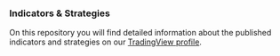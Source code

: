 ### Indicators & Strategies

On this repository you will find detailed information about the published indicators and strategies on our [TradingView profile](https://www.tradingview.com/u/codes2trade/).
